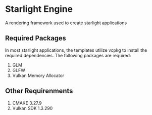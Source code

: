 # Starlight Engine

A rendering framework used to create starlight applications

## Required Packages

In most starlight applications, the templates utilize vcpkg to install the required dependencies.
The following packages are required:

1. GLM
2. GLFW
3. Vulkan Memory Allocator

## Other Requirenments

1. CMAKE 3.27.9
2. Vulkan SDK 1.3.290

